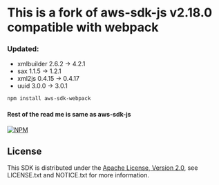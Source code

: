 # This is a fork of aws-sdk-js v2.18.0 compatible with webpack
### Updated:
  - xmlbuilder 2.6.2 -> 4.2.1
  - sax 1.1.5 -> 1.2.1
  - xml2js 0.4.15 -> 0.4.17
  - uuid 3.0.0 -> 3.0.1
 
```sh
npm install aws-sdk-webpack
```

#### Rest of the read me is same as aws-sdk-js


[![NPM](https://nodei.co/npm/aws-sdk-webpack.svg?downloads=true&downloadRank=true&stars=true)](https://nodei.co/npm/aws-sdk-webpack/)

## License

This SDK is distributed under the
[Apache License, Version 2.0](http://www.apache.org/licenses/LICENSE-2.0),
see LICENSE.txt and NOTICE.txt for more information.
